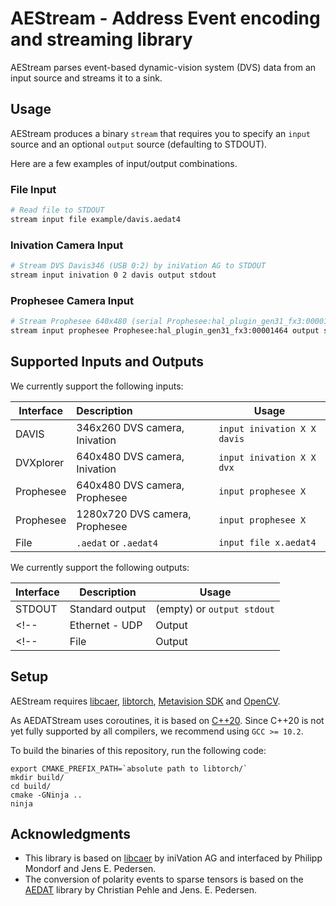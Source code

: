 # AEStream - Address Event encoding and streaming library

AEStream parses event-based dynamic-vision system (DVS) data from an input source and streams it to a sink.

## Usage

AEStream produces a binary `stream` that requires you to specify an `input` source and an optional `output` source (defaulting to STDOUT).

Here are a few examples of input/output combinations.

### File Input

```bash
# Read file to STDOUT
stream input file example/davis.aedat4 
```

### Inivation Camera Input

```bash
# Stream DVS Davis346 (USB 0:2) by iniVation AG to STDOUT
stream input inivation 0 2 davis output stdout
```

### Prophesee Camera Input

```bash
# Stream Prophesee 640x480 (serial Prophesee:hal_plugin_gen31_fx3:00001464) to STDOUT
stream input prophesee Prophesee:hal_plugin_gen31_fx3:00001464 output stdout
```


## Supported Inputs and Outputs

We currently support the following inputs:

| Interface | Description | Usage |
| --------- | :----------- | ----- |
| DAVIS           | 346x260 DVS camera, Inivation  | `input inivation X X davis` |
| DVXplorer       | 640x480 DVS camera, Inivation  | `input inivation X X dvx` |
| Prophesee       | 640x480 DVS camera, Prophesee  | `input prophesee X` |
| Prophesee       | 1280x720 DVS camera, Prophesee  | `input prophesee X` |
| File            | `.aedat` or `.aedat4` | `input file x.aedat4` |

We currently support the following outputs:

| Interface | Description | Usage |
| --------- | ----------- | ----- |
| STDOUT    | Standard output | (empty) or `output stdout` 
<!-- | Ethernet - UDP | Output | Via the [SPIF](https://github.com/SpiNNakerManchester/spif) protocol | -->
<!-- | File       | Output | `.aedat` or `.aedat4` | -->


## Setup

AEStream requires [libcaer](https://github.com/inivation/libcaer), [libtorch](https://pytorch.org/cppdocs/installing.html), [Metavision SDK](https://docs.prophesee.ai/stable/metavision_sdk/index.html) and [OpenCV](https://github.com/opencv/opencv).

As AEDATStream uses coroutines, it is based on [C++20](https://en.cppreference.com/w/cpp/20). Since C++20 is not yet fully supported by all compilers, we recommend using `GCC >= 10.2`. 


To build the binaries of this repository, run the following code:
```
export CMAKE_PREFIX_PATH=`absolute path to libtorch/`
mkdir build/
cd build/
cmake -GNinja ..
ninja
```
## Acknowledgments

- This library is based on [libcaer](https://github.com/inivation/libcaer) by iniVation AG and interfaced by Philipp Mondorf and Jens E. Pedersen.
- The conversion of polarity events to sparse tensors is based on the [AEDAT](https://github.com/norse/aedat) library by Christian Pehle and Jens. E. Pedersen.